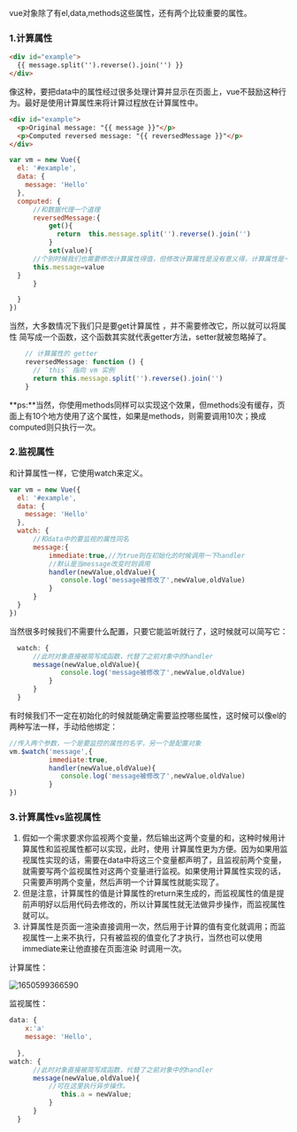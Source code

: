 vue对象除了有el,data,methods这些属性，还有两个比较重要的属性。

### 1.计算属性 

```html
<div id="example">
  {{ message.split('').reverse().join('') }}
</div>
```

像这种，要把data中的属性经过很多处理计算并显示在页面上，vue不鼓励这种行为。最好是使用计算属性来将计算过程放在计算属性中。

```html
<div id="example">
  <p>Original message: "{{ message }}"</p>
  <p>Computed reversed message: "{{ reversedMessage }}"</p>
</div>
```

```js
var vm = new Vue({
  el: '#example',
  data: {
    message: 'Hello'
  },
  computed: {
      //和数据代理一个道理
      reversedMessage:{
          get(){
            return  this.message.split('').reverse().join('')
          }
          set(value){
      //个别时候我们也需要修改计算属性得值，但修改计算属性是没有意义得，计算属性是一般属性修改得来的，所以在set中也是修改其源头的属性。
      this.message=value
  }
      }

  }
})
```

当然，大多数情况下我们只是要get计算属性 ，并不需要修改它，所以就可以将属性 简写成一个函数，这个函数其实就代表getter方法，setter就被忽略掉了。

```js
    // 计算属性的 getter
    reversedMessage: function () {
      // `this` 指向 vm 实例
      return this.message.split('').reverse().join('')
    }
```

**ps:**当然，你使用methods同样可以实现这个效果，但methods没有缓存，页面上有10个地方使用了这个属性，如果是methods，则需要调用10次；换成computed则只执行一次。

### 2.监视属性

和计算属性一样，它使用watch来定义。

```js
var vm = new Vue({
  el: '#example',
  data: {
    message: 'Hello'
  },
  watch: {
      //和data中的要监视的属性同名
      message:{
          immediate:true,//为true则在初始化的时候调用一下handler
          //默认是当message改变时则调用
          handler(newValue,oldValue){
             console.log('message被修改了',newValue,oldValue)
          }
      }
  }
})
```

当然很多时候我们不需要什么配置，只要它能监听就行了，这时候就可以简写它：

```js
  watch: {
      //此时对象直接被简写成函数，代替了之前对象中的handler
      message(newValue,oldValue){
             console.log('message被修改了',newValue,oldValue)
          }
      }
  }
```

有时候我们不一定在初始化的时候就能确定需要监控哪些属性，这时候可以像el的两种写法一样，手动给他绑定：

```js
//传入两个参数，一个是要监控的属性的名字，另一个是配置对象
vm.$watch('message',{
   		  immediate:true,
          handler(newValue,oldValue){
             console.log('message被修改了',newValue,oldValue)
          }
})
```

### 3.计算属性vs监视属性

1. 假如一个需求要求你监视两个变量，然后输出这两个变量的和，这种时候用计算属性和监视属性都可以实现，此时，使用 计算属性更为方便。因为如果用监视属性实现的话，需要在data中将这三个变量都声明了，且监视前两个变量，就需要写两个监视属性对这两个变量进行监视。如果使用计算属性实现的话，只需要声明两个变量，然后声明一个计算属性就能实现了。
2. 但是注意，计算属性的值是计算属性的return来生成的，而监视属性的值是提前声明好以后用代码去修改的，所以计算属性就无法做异步操作，而监视属性 就可以。
3. 计算属性是页面一渲染直接调用一次，然后用于计算的值有变化就调用；而监视属性一上来不执行，只有被监视的值变化了才执行，当然也可以使用immediate来让他直接在页面渲染 时调用一次。

计算属性：

![1650599366590](C:\Users\LiJiong\AppData\Roaming\Typora\typora-user-images\1650599366590.png)

监视属性：

```js
data: {
    x:'a'
    message: 'Hello',
        
  },
watch: {
      //此时对象直接被简写成函数，代替了之前对象中的handler
      message(newValue,oldValue){
          //可在这里执行异步操作。
             this.a = newValue;
          }
      }
  }
```

